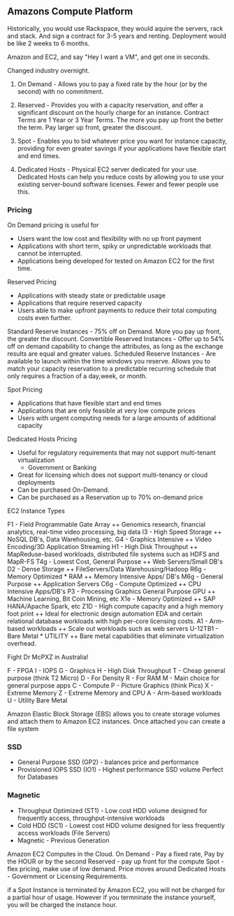 ## Amazons Compute Platform

Historically, you would use Rackspace, they would aquire the servers, rack and stack.
And sign a contract for 3-5 years and renting.
Deployment would be like 2 weeks to 6 months.

Amazon and EC2, and say "Hey I want a VM", and get one in seconds.

Changed industry overnight.

1. On Demand - Allows you to pay a fixed rate by the hour (or by the second) with no commitment.

2. Reserved - Provides you with a capacity reservation, and offer a significant discount on the hourly charge for an instance.
Contract Terms are 1 Year or 3 Year Terms. The more you pay up front the better the term. Pay larger up front, greater the discount.

3. Spot - Enables you to bid whatever price you want for instance capacity, providing for even greater savings if your applications have flexible start and end times.

4. Dedicated Hosts - Physical EC2 server dedicated for your use. Dedicated Hosts can help you reduce costs by allowing you to use your existing server-bound software licenses. Fewer and fewer people use this.

### Pricing

On Demand pricing is useful for

- Users want the low cost and flexibility with no up front payment
- Applications with short term, spiky or unpredictable workloads that cannot be interrupted.
- Applications being developed for tested on Amazon EC2 for the first time.

Reserved Pricing
- Applications with steady state or predictable usage
- Applications that require reserved capacity
- Users able to make upfront payments to reduce their total computing costs even further.

Standard Reserve Instances - 75% off on Demand. More you pay up front, the greater the discount.
Convertible Reserved Instances - Offer up to 54% off on demand capability to change the attributes, as long as the exchange results are equal and greater values.
Scheduled Reserve Instances - Are available to launch within the time windows you reserve. Allows you to match your capacity reservation to a predictable recurring schedule that only requires a fraction of a day,week, or month.

Spot Pricing
- Applications that have flexible start and end times
- Applications that are only feasible at very low compute prices
- Users with urgent computing needs for a large amounts of additional capacity

Dedicated Hosts Pricing
- Useful for regulatory requirements that may not support multi-tenant virtualization
	- Government or Banking
- Great for licensing which does not support multi-tenancy or cloud deployments
- Can be purchased On-Demand.
- Can be purchased as a Reservation up to 70% on-demand price

EC2 Instance Types

F1 - Field Programmable Gate Array ++ Genomics research, financial analytics, real-time video processing, big data
I3 - High Speed Storage ++ NoSQL DB's, Data Warehousing, etc.
G4 - Graphics Intensive ++ Video Encoding/3D Application Streaming
H1 - High Disk Throughput ++ MapReduse-based workloads, distributed file systems such as HDFS and MapR-FS
T4g - Lowest Cost, General Purpose ++ Web Servers/Small DB's
D2 - Dense Storage ++ FileServers/Data Warehousing/Hadoop
R6g - Memory Optimized * RAM ++ Memory Intensive Apps/ DB's
M6g - General Purpose ++ Application Servers
C6g - Compute Optimized ++ CPU Intensive Apps/DB's
P3 - Processing Graphics General Purpose GPU ++ Machine Learning, Bit Coin Mining, etc
X1e - Memory Optimized ++ SAP HANA/Apache Spark, etc
Z1D - High compute capacity and a high memory foot print ++ Ideal for electronic design automation EDA and certain relational database workloads with high per-core licensing costs.
A1 - Arm-based workloads ++ Scale out workloads such as web servers
U-12TB1 - Bare Metal * UTILITY ++ Bare metal capabilities that eliminate virtualization overhead.


Fight Dr McPXZ in Australia!

F - FPGA
I - IOPS
G - Graphics
H - High Disk Throughput
T - Cheap general purpose (think T2 Micro)
D - For Density
R - For RAM
M - Main choice for general purpose apps
C - Compute
P - Picture Graphics (think Pics)
X - Extreme Memory
Z - Extreme Memory and CPU
A - Arm-based workloads
U - Utility Bare Metal

Amazon Elastic Block Storage (EBS) allows you to create storage volumes and attach them to Amazon EC2 instances. Once attached you can create a file system

### SSD
- General Purpose SSD (GP2) - balances price and performance
- Provisioned IOPS SSD (IO1) - Highest performance SSD volume Perfect for Databases

### Magnetic
- Throughput Optimized (ST1) - Low cost HDD volume designed for frequently access, throughput-intensive workloads
- Cold HDD (SC1) - Lowest cost HDD volume designed for less frequently access workloads (File Servers)
- Magnetic - Previous Generation

Amazon EC2 Computes in the Cloud.
On Demand - Pay a fixed rate, Pay by the HOUR or by the second
Reserved - pay up front for the compute
Spot - flex pricing, make use of low demand. Price moves around
Dedicated Hosts - Government or Licensing Requirements.

if a Spot Instance is terminated by Amazon EC2, you will not be charged for a partial hour of usage. However if you termninate the instance yourself, you will be charged the instance hour.



















